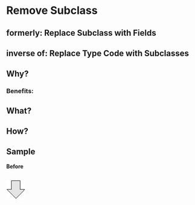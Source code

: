 # Remove Subclass
## formerly: Replace Subclass with Fields
## inverse of: Replace Type Code with Subclasses

## Why?
### Benefits:

## What?

## How?
## Sample
**Before**
```js

```
![After refactoring](../../../images/arrow.png)
```js

```

